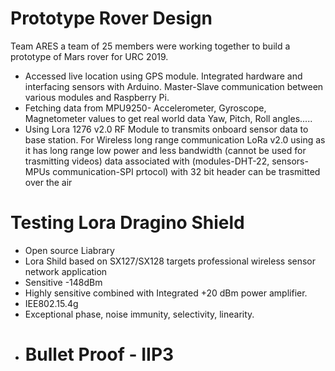# Prototype Rover Design

Team ARES a team of 25 members were working together to build a prototype of Mars rover for URC 2019.
- Accessed live location using GPS module. Integrated hardware and interfacing sensors with Arduino. Master-Slave communication between various modules and Raspberry Pi.
- Fetching data from MPU9250- Accelerometer, Gyroscope, Magnetometer values to get real world data Yaw, Pitch, Roll angles.....
- Using Lora 1276 v2.0 RF Module to transmits onboard sensor data to base station.
  For Wireless long range communication LoRa v2.0 using as it has long range low power and less bandwidth (cannot be used for trasmitting     videos) data associated with (modules-DHT-22, sensors-MPUs communication-SPI prtocol) with 32 bit header can be trasmitted over the air
# Testing Lora Dragino Shield
- Open source Liabrary 
- Lora Shild based on SX127/SX128 targets professional wireless sensor network application 
- Sensitive -148dBm
- Highly sensitive combined with Integrated +20 dBm power amplifier.
- IEE802.15.4g
- Exceptional phase, noise immunity, selectivity, linearity.
- # Bullet Proof - IIP3
